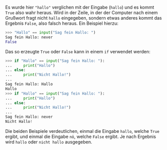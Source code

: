 Es wurde hier `"hallo"` verglichen mit der Eingabe (`hallo`) und es kommt `True` also wahr heraus. Wird in der Zeile, in der der Computer nach einem Grußwort fragt nicht `hallo` eingegeben, sondern etwas anderes kommt das Ergebnis `False`, also falsch heraus. Ein Beispiel hierzu:

```python
>>> "Hallo" == input("Sag fein Hallo: ")
Sag fein Hallo: never
False
```

Das so erzeugte `True` oder `False` kann in einem `if` verwendet werden:

```python
>>> if "Hallo" == input("Sag fein Hallo: "):
...     print("Hallo")
... else:
...     print("Nicht Hallo!")
... 
Sag fein Hallo: Hallo
Hallo
>>> if "Hallo" == input("Sag fein Hallo: "):
...     print("Hallo")
... else:
...     print("Nicht Hallo!")
... 
Sag fein Hallo: never
Nicht Hallo!
```

Die beiden Beispiele verdeutlichen, einmal die Eingabe `hallo`, welche `True` ergibt, und einmal die Eingabe `nö`, welche `False` ergibt. Je nach Ergebnis wird `hallo` oder `nicht hallo` ausgegeben.